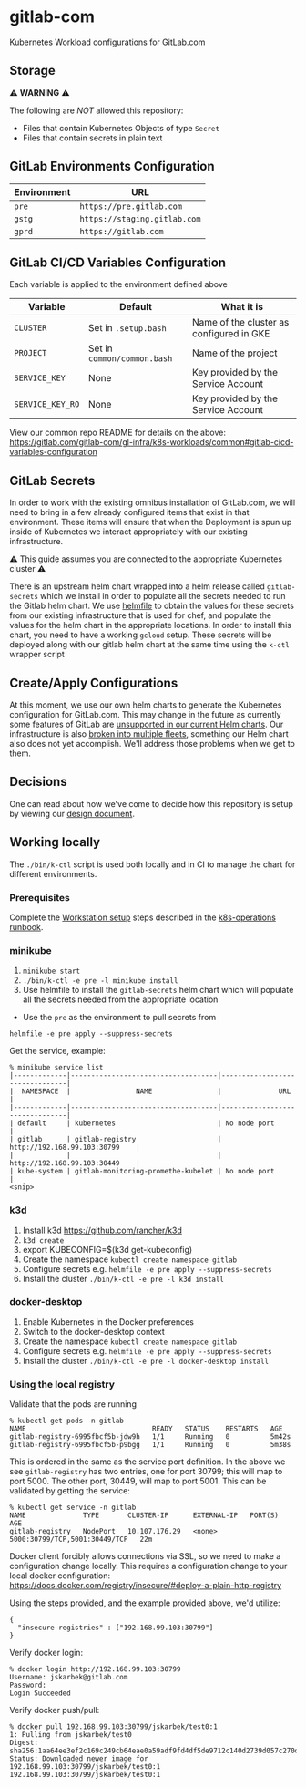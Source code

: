 # gitlab-com

Kubernetes Workload configurations for GitLab.com

## Storage

:warning: **WARNING** :warning:

The following are _NOT_ allowed this repository:
* Files that contain Kubernetes Objects of type `Secret`
* Files that contain secrets in plain text

## GitLab Environments Configuration

| Environment | URL |
| ----------- | --- |
| `pre`       | `https://pre.gitlab.com`     |
| `gstg`      | `https://staging.gitlab.com` |
| `gprd`      | `https://gitlab.com`         |

## GitLab CI/CD Variables Configuration

Each variable is applied to the environment defined above

| Variable      | Default                     | What it is  |
| --------      | --------                    | ------------|
| `CLUSTER`     | Set in `.setup.bash`        | Name of the cluster as configured in GKE |
| `PROJECT`     | Set in `common/common.bash` | Name of the project
| `SERVICE_KEY` | None                        | Key provided by the Service Account |
| `SERVICE_KEY_RO`| None                      | Key provided by the Service Account |

View our common repo README for details on the above:
https://gitlab.com/gitlab-com/gl-infra/k8s-workloads/common#gitlab-cicd-variables-configuration

## GitLab Secrets

In order to work with the existing omnibus installation of GitLab.com, we will
need to bring in a few already configured items that exist in that environment.
These items will ensure that when the Deployment is spun up inside of Kubernetes
we interact appropriately with our existing infrastructure.

:warning: This guide assumes you are connected to the appropriate Kubernetes
cluster :warning:

There is an upstream helm chart wrapped into a helm release called
`gitlab-secrets` which we install in order to populate all the secrets
needed to run the Gitlab helm chart. We use
[helmfile](https://github.com/roboll/helmfile) to obtain the values for these
secrets from our existing infrastructure that is used for chef, and populate the values for the helm
chart in the appropriate locations. In order to install this chart, you need to
have a working `gcloud` setup. These secrets will be deployed along with our
gitlab helm chart at the same time using the `k-ctl` wrapper script

## Create/Apply Configurations

At this moment, we use our own helm charts to generate the Kubernetes
configuration for GitLab.com. This may change in the future as currently some
features of GitLab are [unsupported in our current Helm
charts](https://docs.gitlab.com/charts/#limitations).  Our infrastructure is
also [broken into multiple
fleets](https://about.gitlab.com/handbook/engineering/infrastructure/production-architecture/),
something our Helm chart also does not yet accomplish.  We'll address those
problems when we get to them.

## Decisions

One can read about how we've come to decide how this repository is setup by
viewing our [design document](https://about.gitlab.com/handbook/engineering/infrastructure/library/kubernetes/configuration/).

## Working locally

The `./bin/k-ctl` script is used both locally and in CI to manage the chart for
different environments.

### Prerequisites

Complete the [Workstation setup](https://gitlab.com/gitlab-com/runbooks/blob/master/docs/uncategorized/k8s-operations.md#workstation-setup) steps described in the [k8s-operations runbook](https://gitlab.com/gitlab-com/runbooks/blob/master/docs/uncategorized/k8s-operations.md).

### minikube

1. `minikube start`
1. `./bin/k-ctl -e pre -l minikube install`
1. Use helmfile to install the `gitlab-secrets` helm chart which will populate
all the secrets needed from the appropriate location
  * Use the `pre` as the environment to pull secrets from
  ```
  helmfile -e pre apply --suppress-secrets
  ```

Get the service, example:
```
% minikube service list
|-------------|------------------------------------|--------------------------------|
|  NAMESPACE  |                NAME                |              URL               |
|-------------|------------------------------------|--------------------------------|
| default     | kubernetes                         | No node port                   |
| gitlab      | gitlab-registry                    | http://192.168.99.103:30799    |
|             |                                    | http://192.168.99.103:30449    |
| kube-system | gitlab-monitoring-promethe-kubelet | No node port                   |
<snip>
```

### k3d

1. Install k3d https://github.com/rancher/k3d
1. `k3d create`
1. export KUBECONFIG=$(k3d get-kubeconfig)
1. Create the namespace `kubectl create namespace gitlab`
1. Configure secrets e.g. `helmfile -e pre apply --suppress-secrets`
1. Install the cluster `./bin/k-ctl -e pre -l k3d install`

### docker-desktop

1. Enable Kubernetes in the Docker preferences
1. Switch to the docker-desktop context
1. Create the namespace `kubectl create namespace gitlab`
1. Configure secrets e.g. `helmfile -e pre apply --suppress-secrets`
1. Install the cluster `./bin/k-ctl -e pre -l docker-desktop install`


### Using the local registry

Validate that the pods are running

```
% kubectl get pods -n gitlab
NAME                               READY   STATUS    RESTARTS   AGE
gitlab-registry-6995fbcf5b-jdw9h   1/1     Running   0          5m42s
gitlab-registry-6995fbcf5b-p9bgg   1/1     Running   0          5m38s
```
This is ordered in the same as the service port definition.  In the above we see
`gitlab-registry` has two entries, one for port 30799; this will map to port
5000.  The other port, 30449, will map to port 5001.  This can be validated by
       getting the service:
```
% kubectl get service -n gitlab
NAME              TYPE       CLUSTER-IP      EXTERNAL-IP   PORT(S)                         AGE
gitlab-registry   NodePort   10.107.176.29   <none>        5000:30799/TCP,5001:30449/TCP   22m
```

Docker client forcibly allows connections via SSL, so we need to make a
configuration change locally.  This requires a configuration change to your
local docker configuration: https://docs.docker.com/registry/insecure/#deploy-a-plain-http-registry

Using the steps provided, and the example provided above, we'd utilize:
```
{
  "insecure-registries" : ["192.168.99.103:30799"]
}
```

Verify docker login:

```
% docker login http://192.168.99.103:30799
Username: jskarbek@gitlab.com
Password:
Login Succeeded
```

Verify docker push/pull:

```
% docker pull 192.168.99.103:30799/jskarbek/test0:1
1: Pulling from jskarbek/test0
Digest: sha256:1aa64ee3ef2c169c249cb64eae0a59adf9fd4df5de9712c140d2739d057c270d
Status: Downloaded newer image for 192.168.99.103:30799/jskarbek/test0:1
192.168.99.103:30799/jskarbek/test0:1
```
